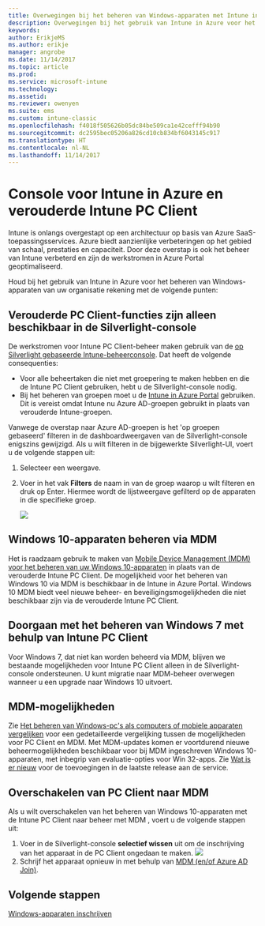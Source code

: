 ```yaml
---
title: Overwegingen bij het beheren van Windows-apparaten met Intune in Azure
description: Overwegingen bij het gebruik van Intune in Azure voor het beheren van Windows-apparaten van uw organisatie.
keywords: 
author: ErikjeMS
ms.author: erikje
manager: angrobe
ms.date: 11/14/2017
ms.topic: article
ms.prod: 
ms.service: microsoft-intune
ms.technology: 
ms.assetid: 
ms.reviewer: owenyen
ms.suite: ems
ms.custom: intune-classic
ms.openlocfilehash: f4018f505626b05dc84be509ca1e42cefff94b90
ms.sourcegitcommit: dc2595bec05206a826cd10cb834bf6043145c917
ms.translationtype: HT
ms.contentlocale: nl-NL
ms.lasthandoff: 11/14/2017
---
```

# <a name="intune-on-azure-console-and-legacy-intune-pc-client"></a>Console voor Intune in Azure en verouderde Intune PC Client

Intune is onlangs overgestapt op een architectuur op basis van Azure SaaS-toepassingsservices. Azure biedt aanzienlijke verbeteringen op het gebied van schaal, prestaties en capaciteit. Door deze overstap is ook het beheer van Intune verbeterd en zijn de werkstromen in Azure Portal geoptimaliseerd. 

Houd bij het gebruik van Intune in Azure voor het beheren van Windows-apparaten van uw organisatie rekening met de volgende punten:

## <a name="legacy-pc-client-features-are-only-available-in-the-silverlight-console"></a>Verouderde PC Client-functies zijn alleen beschikbaar in de Silverlight-console

De werkstromen voor Intune PC Client-beheer maken gebruik van de [op Silverlight gebaseerde Intune-beheerconsole](https://manage.microsoft.com/). Dat heeft de volgende consequenties:

- Voor alle beheertaken die niet met groepering te maken hebben en die de Intune PC Client gebruiken, hebt u de Silverlight-console nodig.
- Bij het beheren van groepen moet u de [Intune in Azure Portal](https://portal.azure.com/) gebruiken. Dit is vereist omdat Intune nu Azure AD-groepen gebruikt in plaats van verouderde Intune-groepen. 

Vanwege de overstap naar Azure AD-groepen is het 'op groepen gebaseerd' filteren in de dashboardweergaven van de Silverlight-console enigszins gewijzigd. Als u wilt filteren in de bijgewerkte Silverlight-UI, voert u de volgende stappen uit:

1. Selecteer een weergave.
2. Voer in het vak **Filters** de naam in van de groep waarop u wilt filteren en druk op Enter. Hiermee wordt de lijstweergave gefilterd op de apparaten in die specifieke groep.

   ![](media/intune_on_azure/image01.png)

## <a name="manage-windows-10-devices-by-using-mdm"></a>Windows 10-apparaten beheren via MDM

Het is raadzaam gebruik te maken van [Mobile Device Management (MDM) voor het beheren van uw Windows 10-apparaten](https://docs.microsoft.com/intune/device-restrictions-windows-10) in plaats van de verouderde Intune PC Client. De mogelijkheid voor het beheren van Windows 10 via MDM is beschikbaar in de Intune in Azure Portal. Windows 10 MDM biedt veel nieuwe beheer- en beveiligingsmogelijkheden die niet beschikbaar zijn via de verouderde Intune PC Client.

## <a name="continue-to-manage-windows-7-by-using-intune-pc-client"></a>Doorgaan met het beheren van Windows 7 met behulp van Intune PC Client

Voor Windows 7, dat niet kan worden beheerd via MDM, blijven we bestaande mogelijkheden voor Intune PC Client alleen in de Silverlight-console ondersteunen. U kunt migratie naar MDM-beheer overwegen wanneer u een upgrade naar Windows 10 uitvoert.

## <a name="mdm-capabilities"></a>MDM-mogelijkheden

Zie [Het beheren van Windows-pc's als computers of mobiele apparaten vergelijken](https://docs.microsoft.com/intune-classic/deploy-use/pc-management-comparison) voor een gedetailleerde vergelijking tussen de mogelijkheden voor PC Client en MDM. Met MDM-updates komen er voortdurend nieuwe beheermogelijkheden beschikbaar voor bij MDM ingeschreven Windows 10-apparaten, met inbegrip van evaluatie-opties voor Win 32-apps. Zie [Wat is er nieuw](https://docs.microsoft.com/intune/whats-new) voor de toevoegingen in de laatste release aan de service.

## <a name="switch-from-pc-client-to-mdm"></a>Overschakelen van PC Client naar MDM

Als u wilt overschakelen van het beheren van Windows 10-apparaten met de Intune PC Client naar beheer met MDM , voert u de volgende stappen uit:

1. Voer in de Silverlight-console **selectief wissen** uit om de inschrijving van het apparaat in de PC Client ongedaan te maken.
  ![](media/intune_on_azure/image02.png)
2. Schrijf het apparaat opnieuw in met behulp van [MDM (en/of Azure AD Join)](https://docs.microsoft.com/intune/windows-enroll). 

## <a name="next-steps"></a>Volgende stappen
[Windows-apparaten inschrijven](https://docs.microsoft.com/intune/windows-enroll)

 

